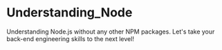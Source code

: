 # Understanding_Node
Understanding Node.js without any other NPM packages. Let's take your back-end engineering skills to the next level!
